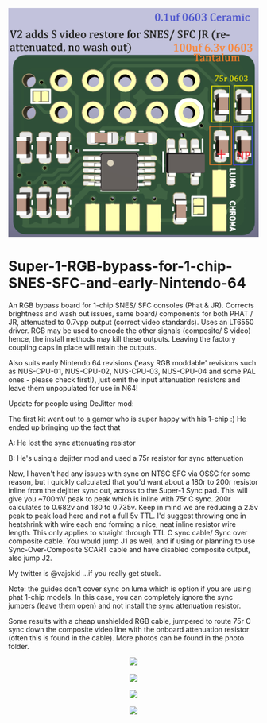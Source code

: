 <p align="center">
  <img src=Photos/V2.png>
</p>


# Super-1-RGB-bypass-for-1-chip-SNES-SFC-and-early-Nintendo-64

An RGB bypass board for 1-chip SNES/ SFC consoles (Phat & JR). Corrects brightness and wash out issues, same board/ components for both PHAT / JR, attenuated to 0.7vpp output (correct video standards). Uses an LT6550 driver.
RGB may be used to encode the other signals (composite/ S video)
hence, the install methods may kill these outputs. Leaving the factory coupling caps in place will retain the outputs.

Also suits early Nintendo 64 revisions ('easy RGB moddable' revisions such as NUS-CPU-01, NUS-CPU-02, NUS-CPU-03, NUS-CPU-04 and some PAL ones - please check first!), just omit the input attenuation resistors and leave them unpopulated for use in N64!



Update for people using DeJitter mod:

The first kit went out to a gamer who is super happy with his 1-chip :)
He ended up bringing up the fact that

A: He lost the sync attenuating resistor

B: He's using a dejitter mod and used a 75r resistor for sync attenuation

Now, I haven't had any issues with sync on NTSC SFC via OSSC for some reason, but i quickly calculated that you'd want about a 180r to 200r resistor inline from the
dejitter sync out, across to the Super-1 Sync pad. This will give you ~700mV peak to peak which is inline with 75r C sync. 200r calculates to 0.682v and 180 to 0.735v.
Keep in mind we are reducing a 2.5v peak to peak load here and not a full 5v TTL. I'd suggest throwing one in heatshrink with wire each end forming a nice, neat inline resistor wire length. This only applies to straight through TTL C sync cable/ Sync over composite cable. You would jump J1 as well, and if using or planning to use Sync-Over-Composite SCART cable and have disabled composite output, also jump J2.

My twitter is @vajskid ...if you really get stuck.

Note: the guides don't cover sync on luma which is option if you are using phat 1-chip models.
In this case, you can completely ignore the sync jumpers (leave them open) and not install the sync attenuation resistor.



Some results with a cheap unshielded RGB cable, jumpered to route 75r C sync down the composite video line with the onboard attenuation resistor (often this is found in the cable). More photos can be found in the photo folder.

<p align="center">
  <img src=Photos/20220622_121838.jpg>
</p>

<p align="center">
  <img src=Photos/20220622_120940.jpg>
</p>

<p align="center">
  <img src=Photos/20220622_121721.jpg>
</p>

<p align="center">
  <img src=Photos/20220621_193000.jpg>
</p>
